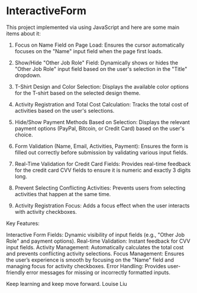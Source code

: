 # InteractiveForm
 This project implemented via using JavaScript and here are some main items about it:

1. Focus on Name Field on Page Load:
Ensures the cursor automatically focuses on the "Name" input field when the page first loads.

2. Show/Hide "Other Job Role" Field:
Dynamically shows or hides the "Other Job Role" input field based on the user's selection in the "Title" dropdown.

3. T-Shirt Design and Color Selection:
Displays the available color options for the T-shirt based on the selected design theme.

4. Activity Registration and Total Cost Calculation:
Tracks the total cost of activities based on the user's selections.

5. Hide/Show Payment Methods Based on Selection:
Displays the relevant payment options (PayPal, Bitcoin, or Credit Card) based on the user's choice.

6. Form Validation (Name, Email, Activities, Payment):
Ensures the form is filled out correctly before submission by validating various input fields.

7. Real-Time Validation for Credit Card Fields:
Provides real-time feedback for the credit card CVV fields to ensure it is numeric and exactly 3 digits long.

8. Prevent Selecting Conflicting Activities:
Prevents users from selecting activities that happen at the same time.

10. Activity Registration Focus:
Adds a focus effect when the user interacts with activity checkboxes.


Key Features:

Interactive Form Fields: Dynamic visibility of input fields (e.g., "Other Job Role" and payment options).
Real-time Validation: Instant feedback for CVV input fields.
Activity Management: Automatically calculates the total cost and prevents conflicting activity selections.
Focus Management: Ensures the user’s experience is smooth by focusing on the "Name" field and managing focus for activity checkboxes.
Error Handling: Provides user-friendly error messages for missing or incorrectly formatted inputs.


Keep learning and keep move forward.
Louise Liu

